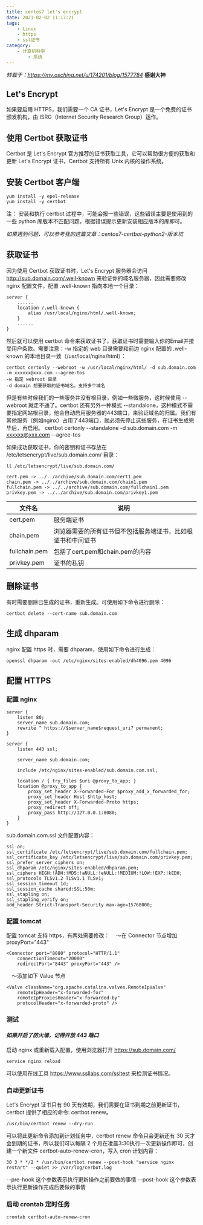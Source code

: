 ```yaml
---
title: centos7 let's encrypt
date: 2021-02-02 11:17:21
tags: 
    - Linux
    - https
    - ssl证书
category: 
    - 计算机科学
        - 系统
---
```

*转载于：https://my.oschina.net/u/174201/blog/1577784*
**感谢大神**
<!--more-->

## Let's Encrypt
如果要启用 HTTPS，我们需要一个 CA 证书，Let's Encrypt 是一个免费的证书颁发机构，由 ISRG（Internet Security Research Group）运作。

## 使用 Certbot 获取证书
Certbot 是 Let's Encrypt 官方推荐的证书获取工具，它可以帮助很方便的获取和更新 Let's Encrypt 证书，Certbot 支持所有 Unix 内核的操作系统。

## 安装 Certbot 客户端
    yum install -y epel-release
    yum install -y certbot
注： 安装和执行 certbot 过程中，可能会报一些错误，这些错误主要是使用到的一些 python 库版本不匹配问题，根据错误提示更新安装相应版本的库即可。

*如果遇到问题，可以参考我的这篇文章：centos7-certbot-python2-版本坑*

## 获取证书
因为使用 Certbot 获取证书时，Let's Encrypt 服务器会访问 http://sub.domain.com/.well-known 来验证你的域名服务器，因此需要修改 nginx 配置文件，配置 .well-known 指向本地一个目录：

    server {
        ......
        location /.well-known {
            alias /usr/local/nginx/html/.well-known;
        }
        ......
    }

然后就可以使用 certbot 命令来获取证书了，获取证书时需要输入你的Email并接受用户条款。需要注意：-w 指定的 web 目录需要和前边 nginx 配置的 .well-known 的本地目录一致（/usr/local/nginx/html）：

    certbot certonly --webroot -w /usr/local/nginx/html/ -d sub.domain.com -m xxxxxx@xxx.com --agree-tos
    -w 指定 webroot 目录
    -d domain 想要获取的证书域名，支持多个域名

但是有些时候我们的一些服务并没有根目录，例如一些微服务，这时候使用 --webroot 就走不通了。certbot 还有另外一种模式 --standalone，这种模式不需要指定网站根目录，他会自动启用服务器的443端口，来验证域名的归属。我们有其他服务（例如nginx）占用了443端口，就必须先停止这些服务，在证书生成完毕后，再启用。
    certbot certonly --standalone -d sub.domain.com -m xxxxxx@xxx.com --agree-tos

如果成功获取证书，你的密钥和证书存放在 /etc/letsencrypt/live/sub.domain.com/ 目录：

    ll /etc/letsencrypt/live/sub.domain.com/
    
    cert.pem -> ../../archive/sub.domain.com/cert1.pem
    chain.pem -> ../../archive/sub.domain.com/chain1.pem
    fullchain.pem -> ../../archive/sub.domain.com/fullchain1.pem
    privkey.pem -> ../../archive/sub.domain.com/privkey1.pem

|文件名|说明|
|---|---|
|cert.pem|	服务端证书|
|chain.pem|	浏览器需要的所有证书但不包括服务端证书，比如根证书和中间证书|
|fullchain.pem|	包括了cert.pem和chain.pem的内容|
|privkey.pem|	证书的私钥|

## 删除证书
有时需要删除已生成的证书，重新生成。可使用如下命令进行删除：

    certbot delete --cert-name sub.domain.com

## 生成 dhparam
nginx 配置 https 时，需要 dhparam，使用如下命令进行生成：

    openssl dhparam -out /etc/nginx/sites-enabled/dh4096.pem 4096

## 配置 HTTPS
### 配置 nginx
    server {
        listen 80;
        server_name sub.domain.com;
        rewrite ^ https://$server_name$request_uri? permanent;
    }
    
    server {
        listen 443 ssl;
    
        server_name sub.domain.com;
    
        include /etc/nginx/sites-enabled/sub.domain.com.ssl;
    
        location / { try_files $uri @proxy_to_app; }
        location @proxy_to_app {
            proxy_set_header X-Forwarded-For $proxy_add_x_forwarded_for;
            proxy_set_header Host $http_host;
            proxy_set_header X-Forwarded-Proto https;
            proxy_redirect off;
            proxy_pass http://127.0.0.1:8080;
        }
    }

sub.domain.com.ssl 文件配置内容：

    ssl on;
    ssl_certificate /etc/letsencrypt/live/sub.domain.com/fullchain.pem;
    ssl_certificate_key /etc/letsencrypt/live/sub.domain.com/privkey.pem;
    ssl_prefer_server_ciphers on;
    ssl_dhparam /etc/nginx/sites-enabled/dhparam.pem;
    ssl_ciphers HIGH:!ADH:!MD5:!aNULL:!eNULL:!MEDIUM:!LOW:!EXP:!kEDH;
    ssl_protocols TLSv1.2 TLSv1.1 TLSv1;
    ssl_session_timeout 1d;
    ssl_session_cache shared:SSL:50m;
    ssl_stapling on;
    ssl_stapling_verify on;
    add_header Strict-Transport-Security max-age=15768000;

### 配置 tomcat

配置 tomcat 支持 https，有两处需要修改：
　～在 Connector 节点增加 proxyPort="443"

    <Connector port="8080" protocol="HTTP/1.1"
        connectionTimeout="20000"
        redirectPort="8443" proxyPort="443" />

　～添加如下 Value 节点

    <Valve className="org.apache.catalina.valves.RemoteIpValve"
        remoteIpHeader="x-forwarded-for"
        remoteIpProxiesHeader="x-forwarded-by"
        protocolHeader="x-forwarded-proto" />
    
### 测试
#### *如果开启了防火墙，记得开放 443 端口*
启动 nginx 或重新载入配置，使用浏览器打开 https://sub.domain.com/

    service nginx reload

可以使用在线工具 https://www.ssllabs.com/ssltest 来检测证书情况。

### 自动更新证书

Let's Encrypt 证书只有 90 天有效期，我们需要在证书到期之前更新证书，certbot 提供了相应的命令: certbot renew。

    /usr/bin/certbot renew --dry-run

可以将此更新命令添加到计划任务中，certbot renew 命令只会更新还有 30 天才会到期的证书，所以我们可以每隔 2 个月在凌晨3:30执行一次更新操作即可，创建一个新文件 certbot-auto-renew-cron，写入 cron 计划内容：

    30 3 * */2 * /usr/bin/certbot renew --post-hook "service nginx restart" --quiet >> /var/log/cerbot.log
--pre-hook 这个参数表示执行更新操作之前要做的事情
--post-hook 这个参数表示执行更新操作完成后要做的事情

### 启动 crontab 定时任务

    crontab certbot-auto-renew-cron